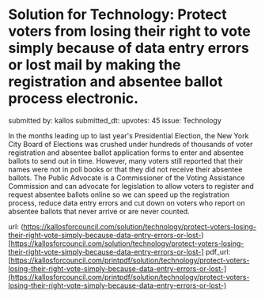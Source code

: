 # Solution for Technology: Protect voters from losing their right to vote simply because of data entry errors or lost mail by making the registration and absentee ballot process electronic. #

submitted by: kallos
submitted_dt: 
upvotes: 45
issue: Technology

In the months leading up to last year's Presidential Election, the New York City Board of Elections was crushed under hundreds of thousands of voter registration and absentee ballot application forms to enter and absentee ballots to send out in time. However, many voters still reported that their names were not in poll books or that they did not receive their absentee ballots. The Public Advocate is a Commissioner of the Voting Assistance Commission and can advocate for legislation to allow voters to register and request absentee ballots online so we can speed up the registration process, reduce data entry errors and cut down on voters who report on absentee ballots that never arrive or are never counted.

url: (https://kallosforcouncil.com/solution/technology/protect-voters-losing-their-right-vote-simply-because-data-entry-errors-or-lost-)[https://kallosforcouncil.com/solution/technology/protect-voters-losing-their-right-vote-simply-because-data-entry-errors-or-lost-]
pdf_url: [https://kallosforcouncil.com/printpdf/solution/technology/protect-voters-losing-their-right-vote-simply-because-data-entry-errors-or-lost-](https://kallosforcouncil.com/printpdf/solution/technology/protect-voters-losing-their-right-vote-simply-because-data-entry-errors-or-lost-)